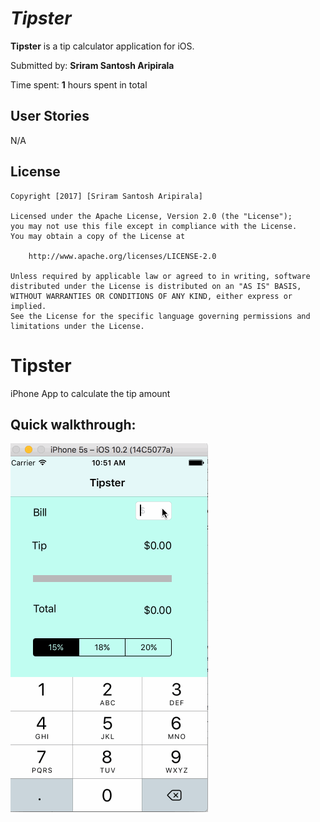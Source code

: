# *Tipster*

**Tipster** is a tip calculator application for iOS.

Submitted by: **Sriram Santosh Aripirala**

Time spent: **1** hours spent in total

## User Stories

N/A

## License

    Copyright [2017] [Sriram Santosh Aripirala]

    Licensed under the Apache License, Version 2.0 (the "License");
    you may not use this file except in compliance with the License.
    You may obtain a copy of the License at

        http://www.apache.org/licenses/LICENSE-2.0

    Unless required by applicable law or agreed to in writing, software
    distributed under the License is distributed on an "AS IS" BASIS,
    WITHOUT WARRANTIES OR CONDITIONS OF ANY KIND, either express or implied.
    See the License for the specific language governing permissions and
    limitations under the License.

# Tipster

iPhone App to calculate the tip amount

## Quick walkthrough:

![Alt Text](https://github.com/sriramsantosh/Tipster/blob/master/TipsterWalkthrough.gif)
